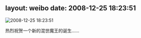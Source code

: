 layout: weibo
date: 2008-12-25 18:23:51
---
<meta name="referrer" content="no-referrer" />

<img src="/images/favicon.ico" style="float: left;"/>2008-12-25 18:23:51

热烈祝贺一个新的混世魔王的诞生……

